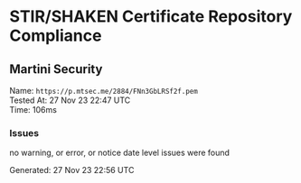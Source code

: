 # STIR/SHAKEN Certificate Repository Compliance

## Martini Security

Name: `https://p.mtsec.me/2884/FNn3GbLRSf2f.pem`\
Tested At: 27 Nov 23 22:47 UTC\
Time: 106ms

### Issues

no warning, or error, or notice date level issues were found

Generated: 27 Nov 23 22:56 UTC